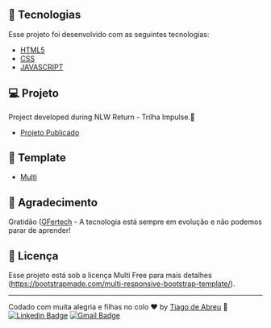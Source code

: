 ## 🚀 Tecnologias

Esse projeto foi desenvolvido com as seguintes tecnologias:

- [HTML5](https://www.w3c.br/pub/Cursos/CursoHTML5/html5-web.pdf)
- [CSS](https://www.w3schools.com/css/)
- [JAVASCRIPT](https://www.javascript.com/)

## 💻 Projeto

Project developed during NLW Return - Trilha Impulse.💜

- [Projeto Publicado](https://gfertech.com.br)

## 🔖 Template

- [Multi](https://bootstrapmade.com/multi-responsive-bootstrap-template/) 

## 🧠 Agradecimento

Gratidão ([GFertech](https://gefertech.com.br/) - A tecnologia está sempre em evolução e não podemos parar de aprender!


## :memo: Licença

Esse projeto está sob a licença Multi Free para mais detalhes (https://bootstrapmade.com/multi-responsive-bootstrap-template/).

---

Codado com muita alegria e filhas no colo ♥ by [Tiago de Abreu](http://atriostech.com.br/tiago/) :wave: 
[![Linkedin Badge](https://img.shields.io/badge/-tiagodeabreu-blue?style=flat-square&logo=Linkedin&logoColor=white&link=https://www.linkedin.com/in/tiago-de-abreu-8020b5b1/)](https://www.linkedin.com/in/tiago-de-abreu-8020b5b1/)
[![Gmail Badge](https://img.shields.io/badge/-devtiagoabreu@gmail.com-c14438?style=flat-square&logo=Gmail&logoColor=white&link=mailto:devtiagoabreu@gmail.com)](mailto:devtiagoabreu@gmail.com)
